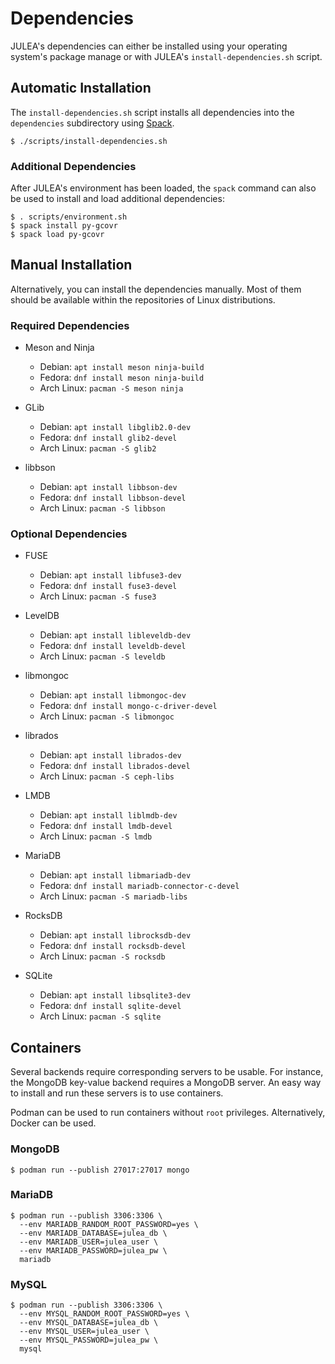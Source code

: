 # Dependencies

JULEA's dependencies can either be installed using your operating system's package manage or with JULEA's `install-dependencies.sh` script.

## Automatic Installation

The `install-dependencies.sh` script installs all dependencies into the `dependencies` subdirectory using [Spack](https://spack.io/).

```console
$ ./scripts/install-dependencies.sh
```

### Additional Dependencies

After JULEA's environment has been loaded, the `spack` command can also be used to install and load additional dependencies:

```console
$ . scripts/environment.sh
$ spack install py-gcovr
$ spack load py-gcovr
```

## Manual Installation

Alternatively, you can install the dependencies manually.
Most of them should be available within the repositories of Linux distributions.

### Required Dependencies

- Meson and Ninja
  - Debian: `apt install meson ninja-build`
  - Fedora: `dnf install meson ninja-build`
  - Arch Linux: `pacman -S meson ninja`

- GLib
  - Debian: `apt install libglib2.0-dev`
  - Fedora: `dnf install glib2-devel`
  - Arch Linux: `pacman -S glib2`

- libbson
  - Debian: `apt install libbson-dev`
  - Fedora: `dnf install libbson-devel`
  - Arch Linux: `pacman -S libbson`

### Optional Dependencies

- FUSE
  - Debian: `apt install libfuse3-dev`
  - Fedora: `dnf install fuse3-devel`
  - Arch Linux: `pacman -S fuse3`

- LevelDB
  - Debian: `apt install libleveldb-dev`
  - Fedora: `dnf install leveldb-devel`
  - Arch Linux: `pacman -S leveldb`

- libmongoc
  - Debian: `apt install libmongoc-dev`
  - Fedora: `dnf install mongo-c-driver-devel`
  - Arch Linux: `pacman -S libmongoc`

- librados
  - Debian: `apt install librados-dev`
  - Fedora: `dnf install librados-devel`
  - Arch Linux: `pacman -S ceph-libs`

- LMDB
  - Debian: `apt install liblmdb-dev`
  - Fedora: `dnf install lmdb-devel`
  - Arch Linux: `pacman -S lmdb`

- MariaDB
  - Debian: `apt install libmariadb-dev`
  - Fedora: `dnf install mariadb-connector-c-devel`
  - Arch Linux: `pacman -S mariadb-libs`

- RocksDB
  - Debian: `apt install librocksdb-dev`
  - Fedora: `dnf install rocksdb-devel`
  - Arch Linux: `pacman -S rocksdb`

- SQLite
  - Debian: `apt install libsqlite3-dev`
  - Fedora: `dnf install sqlite-devel`
  - Arch Linux: `pacman -S sqlite`

## Containers

Several backends require corresponding servers to be usable.
For instance, the MongoDB key-value backend requires a MongoDB server.
An easy way to install and run these servers is to use containers.

Podman can be used to run containers without `root` privileges.
Alternatively, Docker can be used.

### MongoDB

```console
$ podman run --publish 27017:27017 mongo
```

### MariaDB

```console
$ podman run --publish 3306:3306 \
  --env MARIADB_RANDOM_ROOT_PASSWORD=yes \
  --env MARIADB_DATABASE=julea_db \
  --env MARIADB_USER=julea_user \
  --env MARIADB_PASSWORD=julea_pw \
  mariadb
```

### MySQL

```console
$ podman run --publish 3306:3306 \
  --env MYSQL_RANDOM_ROOT_PASSWORD=yes \
  --env MYSQL_DATABASE=julea_db \
  --env MYSQL_USER=julea_user \
  --env MYSQL_PASSWORD=julea_pw \
  mysql
```
